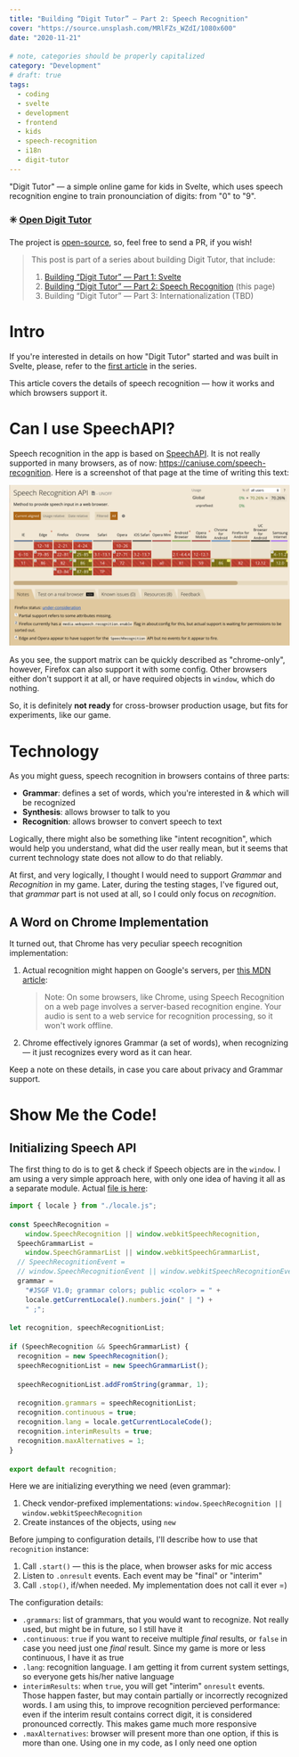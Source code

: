 ```yaml
---
title: "Building “Digit Tutor” — Part 2: Speech Recognition"
cover: "https://source.unsplash.com/MRlFZs_WZdI/1080x600"
date: "2020-11-21"

# note, categories should be properly capitalized
category: "Development"
# draft: true
tags:
  - coding
  - svelte
  - development
  - frontend
  - kids
  - speech-recognition
  - i18n
  - digit-tutor
---
```


"Digit Tutor" — a simple online game for kids in Svelte, which uses speech
recognition engine to train pronounciation of digits: from "0" to "9".

### ✳️ <a href="https://digit-tutor.rmust.me" target="_blank">Open Digit Tutor</a>

The project is [open-source](https://github.com/Rulikkk/digit-tutor), so, feel
free to send a PR, if you wish!

> This post is part of a series about building Digit Tutor, that include:
>
> 1. [Building “Digit Tutor” — Part 1: Svelte](/building-digit-tutor-part-1-svelte)
> 2. [Building “Digit Tutor” — Part 2: Speech Recognition](/building-digit-tutor-part-2-speech-recognition)
>    (this page)
> 3. Building “Digit Tutor” — Part 3: Internationalization (TBD)

# Intro

If you're interested in details on how "Digit Tutor" started and was built in
Svelte, please, refer to the
[first article](/building-digit-tutor-part-1-svelte) in the series.

This article covers the details of speech recognition — how it works and which
browsers support it.

# Can I use SpeechAPI?

Speech recognition in the app is based on
[SpeechAPI](https://developer.mozilla.org/en-US/docs/Web/API/Web_Speech_API). It
is not really supported in many browsers, as of now:
https://caniuse.com/speech-recognition. Here is a screenshot of that page at the
time of writing this text:

![Speech recognition state in Nov, 2020](speech-recognition.png)

As you see, the support matrix can be quickly described as "chrome-only",
however, Firefox can also support it with some config. Other browsers either
don't support it at all, or have required objects in `window`, which do nothing.

So, it is definitely **not ready** for cross-browser production usage, but fits
for experiments, like our game.

# Technology

As you might guess, speech recognition in browsers contains of three parts:

- **Grammar**: defines a set of words, which you're interested in & which will
  be recognized
- **Synthesis**: allows browser to talk to you
- **Recognition**: allows browser to convert speech to text

Logically, there might also be something like "intent recognition", which would
help you understand, what did the user really mean, but it seems that current
technology state does not allow to do that reliably.

At first, and very logically, I thought I would need to support _Grammar_ and
_Recognition_ in my game. Later, during the testing stages, I've figured out,
that _grammar_ part is not used at all, so I could only focus on _recognition_.

## A Word on Chrome Implementation

It turned out, that Chrome has very peculiar speech recognition implementation:

1. Actual recognition might happen on Google's servers, per
   [this MDN article](https://developer.mozilla.org/en-US/docs/Web/API/SpeechRecognition):

   > Note: On some browsers, like Chrome, using Speech Recognition on a web page
   > involves a server-based recognition engine. Your audio is sent to a web
   > service for recognition processing, so it won't work offline.

2. Chrome effectively ignores Grammar (a set of words), when recognizing — it
   just recognizes every word as it can hear.

Keep a note on these details, in case you care about privacy and Grammar
support.

# Show Me the Code!

## Initializing Speech API

The first thing to do is to get & check if Speech objects are in the `window`. I
am using a very simple approach here, with only one idea of having it all as a
separate module. Actual
[file is here](https://github.com/Rulikkk/digit-tutor/blob/main/recognition.js):

```js
import { locale } from "./locale.js";

const SpeechRecognition =
    window.SpeechRecognition || window.webkitSpeechRecognition,
  SpeechGrammarList =
    window.SpeechGrammarList || window.webkitSpeechGrammarList,
  // SpeechRecognitionEvent =
  // window.SpeechRecognitionEvent || window.webkitSpeechRecognitionEvent,
  grammar =
    "#JSGF V1.0; grammar colors; public <color> = " +
    locale.getCurrentLocale().numbers.join(" | ") +
    " ;";

let recognition, speechRecognitionList;

if (SpeechRecognition && SpeechGrammarList) {
  recognition = new SpeechRecognition();
  speechRecognitionList = new SpeechGrammarList();

  speechRecognitionList.addFromString(grammar, 1);

  recognition.grammars = speechRecognitionList;
  recognition.continuous = true;
  recognition.lang = locale.getCurrentLocaleCode();
  recognition.interimResults = true;
  recognition.maxAlternatives = 1;
}

export default recognition;
```

Here we are initializing everything we need (even grammar):

1. Check vendor-prefixed implementations:
   `window.SpeechRecognition || window.webkitSpeechRecognition`
2. Create instances of the objects, using `new`

Before jumping to configuration details, I'll describe how to use that
`recognition` instance:

1. Call `.start()` — this is the place, when browser asks for mic access
2. Listen to `.onresult` events. Each event may be "final" or "interim"
3. Call `.stop()`, if/when needed. My implementation does not call it ever =)

The configuration details:

- `.grammars`: list of grammars, that you would want to recognize. Not really
  used, but might be in future, so I still have it
- `.continuous`: `true` if you want to receive multiple _final_ results, or
  `false` in case you need just one _final_ result. Since my game is more or
  less continuous, I have it as true
- `.lang`: recognition language. I am getting it from current system settings,
  so everyone gets his/her native language
- `interimResults`: when `true`, you will get "interim" `onresult` events. Those
  happen faster, but may contain partially or incorrectly recognized words. I am
  using this, to improve recognition percieved performance: even if the interim
  result contains correct digit, it is considered pronounced correctly. This
  makes game much more responsive
- `.maxAlternatives`: browser will present more than one option, if this is more
  than one. Using one in my code, as I only need one option
